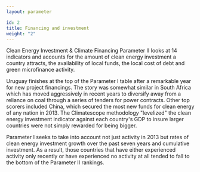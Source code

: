```yaml
---
layout: parameter

id: 2
title: Financing and investment
weight: "2"
---
```

Clean Energy Investment & Climate Financing Parameter II looks at 14 indicators and accounts for the amount of clean energy investment a country attracts, the availability of local funds, the local cost of debt and green microfinance activity. 

Uruguay finishes at the top of the Parameter I table after a remarkable year for new project financings. The story was somewhat similar in South Africa which has moved aggressively in recent years to diversify away from a reliance on coal through a series of tenders for power contracts. Other top scorers included China, which secured the most new funds for clean energy of any nation in 2013. The Climatescope methodology "levelized" the clean energy investment indicator against each country's GDP to insure larger countries were not simply rewarded for being bigger.

Parameter I seeks to take into account not just activity in 2013 but rates of clean energy investment growth over the past seven years and cumulative investment. As a result, those countries that have either experienced activity only recently or have experienced no activity at all tended to fall to the bottom of the Parameter II rankings.